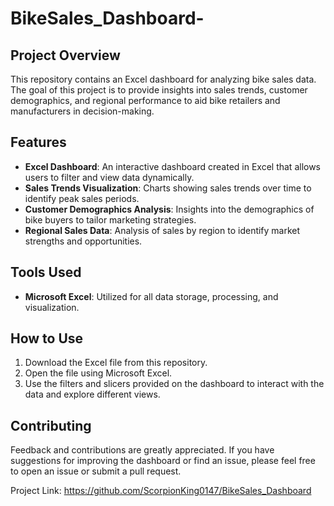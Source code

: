 # BikeSales_Dashboard-


## Project Overview
This repository contains an Excel dashboard for analyzing bike sales data. The goal of this project is to provide insights into sales trends, customer demographics, and regional performance to aid bike retailers and manufacturers in decision-making.

## Features
- **Excel Dashboard**: An interactive dashboard created in Excel that allows users to filter and view data dynamically.
- **Sales Trends Visualization**: Charts showing sales trends over time to identify peak sales periods.
- **Customer Demographics Analysis**: Insights into the demographics of bike buyers to tailor marketing strategies.
- **Regional Sales Data**: Analysis of sales by region to identify market strengths and opportunities.

## Tools Used
- **Microsoft Excel**: Utilized for all data storage, processing, and visualization.

## How to Use
1. Download the Excel file from this repository.
2. Open the file using Microsoft Excel.
3. Use the filters and slicers provided on the dashboard to interact with the data and explore different views.



## Contributing
Feedback and contributions are greatly appreciated. If you have suggestions for improving the dashboard or find an issue, please feel free to open an issue or submit a pull request.



Project Link: https://github.com/ScorpionKing0147/BikeSales_Dashboard
